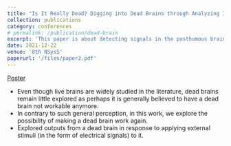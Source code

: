 ```yaml
---
title: "Is It Really Dead? Digging into Dead Brains through Analyzing Its Behavior in Response to Inducing External Impulses"
collection: publications
category: conferences
# permalink: /publication/dead-brain
excerpt: 'This paper is about detecting signals in the posthumous brain of a goat.'
date: 2021-12-22
venue: '8th NSysS'
paperurl: '/files/paper2.pdf'
---
```


[Poster](/files/nsys_final.pdf)

- Even though live brains are widely studied in the literature, dead brains remain little explored as perhaps it is generally believed to have a dead brain not workable anymore.
- In contrary to such general perception, in this work, we explore the possibility of making a dead brain work again.
- Explored outputs from a dead brain in response to applying external stimuli (in the form of electrical signals) to it.
